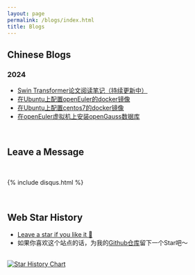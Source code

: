 ```yaml
---
layout: page
permalink: /blogs/index.html
title: Blogs
---
```


## Chinese Blogs

### 2024

- [Swin Transformer论文阅读笔记（持续更新中）](https://xjf20010726.github.io/blogs/swin)
- [在Ubuntu上配置openEuler的docker镜像](https://xjf20010726.github.io/blogs/docker)
- [在Ubuntu上配置centos7的docker镜像](https://xjf20010726.github.io/blogs/docker_centos)
- [在openEuler虚拟机上安装openGauss数据库](https://xjf20010726.github.io/blogs/VM)

<br>

## Leave a Message

<br>

{% include disqus.html %} 

<br>

## Web Star History

- [Leave a star if you like it 🥰](https://github.com/xjf20010726/xjf20010726.github.io) 
- 如果你喜欢这个站点的话，为我的[Github仓库](https://github.com/xjf20010726/xjf20010726.github.io)留下一个Star吧～

<br>[![Star History Chart](https://api.star-history.com/svg?repos=xjf20010726/xjf20010726.github.io&type=Date)](https://star-history.com/#xjf20010726/xjf20010726.github.io&Date)

<br>
